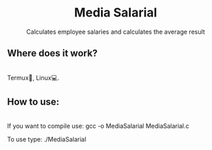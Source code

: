 #
<h1 align="center">Media Salarial</h1>

<p align="center">Calculates employee salaries and calculates the average result</p> 

<h2>
Where does it work?
</h2>
<p> <br> 
Termux📱, Linux💻.
</p>


<h2>
How to use:
</h2>

<p> <br> If you want to compile use: gcc -o MediaSalarial MediaSalarial.c</p>

<p>To use type: ./MediaSalarial</p>
